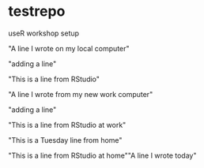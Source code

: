 # testrepo
useR workshop setup

"A line I wrote on my local computer" 

"adding a line" 

"This is a line from RStudio"

"A line I wrote from my new work computer" 

"adding a line" 

"This is a line from RStudio at work"

"This is a Tuesday line from home"

"This is a line from RStudio at home""A line I wrote today" 
